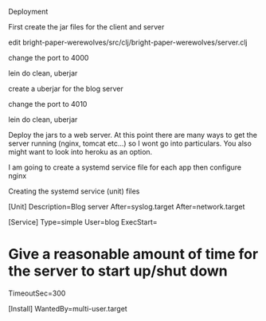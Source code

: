 Deployment

First create the jar files for the client and server

edit bright-paper-werewolves/src/clj/bright-paper-werewolves/server.clj

change the port to 4000

lein do clean, uberjar


create a uberjar for the blog server

change the port to 4010

lein do clean, uberjar

Deploy the jars to a web server. At this point there are many ways to get the server running (nginx, tomcat etc...) so I wont go into particulars. You also might want to look into heroku as an option.

I am going to create a systemd service file for each app then configure nginx

Creating the systemd service (unit) files


[Unit]
Description=Blog server
After=syslog.target
After=network.target

[Service]
Type=simple
User=blog
ExecStart=

# Give a reasonable amount of time for the server to start up/shut down
TimeoutSec=300

[Install]
WantedBy=multi-user.target
